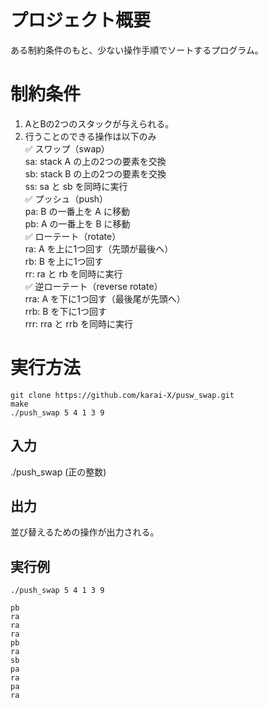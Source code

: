 # プロジェクト概要
ある制約条件のもと、少ない操作手順でソートするプログラム。
# 制約条件
1. AとBの2つのスタックが与えられる。  
2. 行うことのできる操作は以下のみ  
   ✅ スワップ（swap）  
   sa: stack A の上の2つの要素を交換  
   sb: stack B の上の2つの要素を交換  
   ss: sa と sb を同時に実行  
   ✅ プッシュ（push）  
   pa: B の一番上を A に移動  
   pb: A の一番上を B に移動  
   ✅ ローテート（rotate）  
   ra: A を上に1つ回す（先頭が最後へ）    
   rb: B を上に1つ回す  
   rr: ra と rb を同時に実行  
   ✅ 逆ローテート（reverse rotate）  
   rra: A を下に1つ回す（最後尾が先頭へ）  
   rrb: B を下に1つ回す  
   rrr: rra と rrb を同時に実行  
# 実行方法
`git clone https://github.com/karai-X/pusw_swap.git`   
`make`  
`./push_swap 5 4 1 3 9`  
## 入力
./push_swap (正の整数)  
## 出力
並び替えるための操作が出力される。
## 実行例
`./push_swap 5 4 1 3 9`  
```出力
pb  
ra  
ra  
ra  
pb  
ra  
sb  
pa  
ra  
pa  
ra  
```
